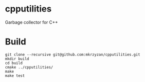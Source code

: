 # cpputilities
Garbage collector for C++
# Build
```
git clone --recursive git@github.com:mkrzyzan/cpputilities.git
mkdir build
cd build
cmake ../cpputilities/
make
make test
```
